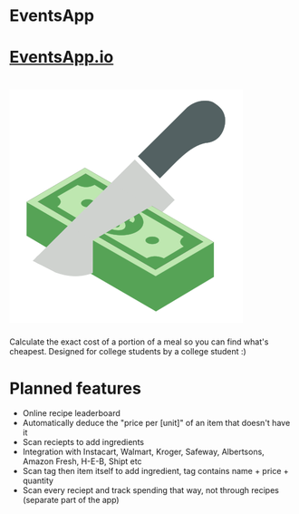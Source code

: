 # EventsApp
# [EventsApp.io](https://EventsApp.io)
# [![Logo](./images/logo.png)](https://EventsApp.io)

Calculate the exact cost of a portion of a meal so you can find what's cheapest. Designed for college students by a college student :)

# Planned features
* Online recipe leaderboard
* Automatically deduce the "price per [unit]" of an item that doesn't have it
* Scan reciepts to add ingredients
* Integration with Instacart, Walmart, Kroger, Safeway, Albertsons, Amazon Fresh, H-E-B, Shipt etc
* Scan tag then item itself to add ingredient, tag contains name + price + quantity
* Scan every reciept and track spending that way, not through recipes (separate part of the app) 